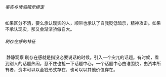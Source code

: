 ###### 事实与情感暗示绑定

​		如果区分不清，要么承认现实的人，顺带也承认了自我贬低暗示，精神攻击。如果不承认现实，那又会渐渐骄傲自大。

###### 刷存在感的特征

​		静静观察
​		刷存在感就是指没必要说话的时候，引入一个突兀的话题。有时候，看到别人的话题热闹，忍不住也抢一下话题中心，一个话题中心由谁围绕，由资本所有者，资本可以以金钱形式存在，也可以以其他价值存在。